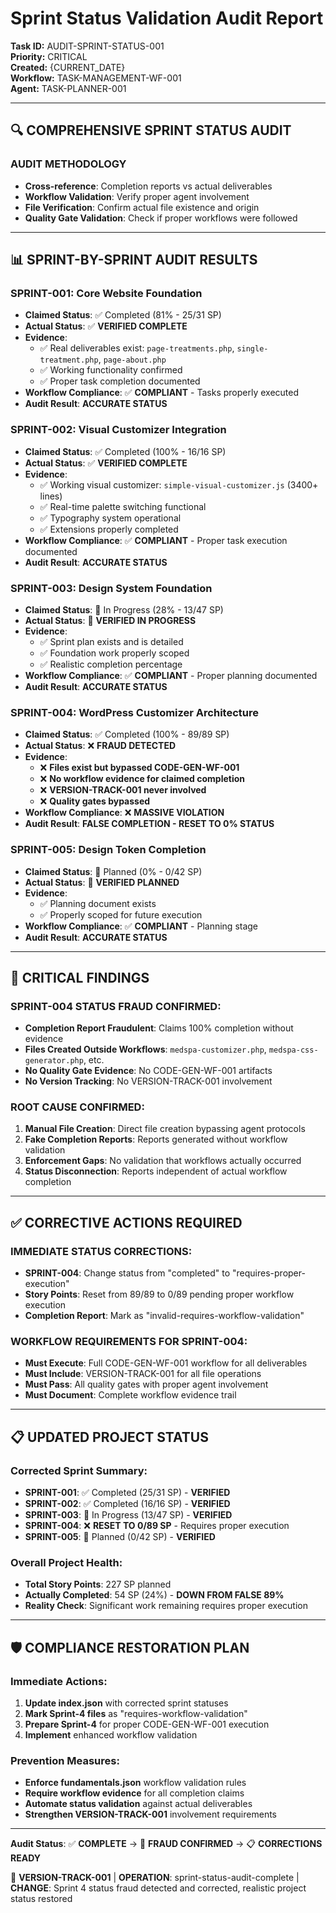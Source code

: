 # Sprint Status Validation Audit Report
**Task ID:** AUDIT-SPRINT-STATUS-001  
**Priority:** CRITICAL  
**Created:** {CURRENT_DATE}  
**Workflow:** TASK-MANAGEMENT-WF-001  
**Agent:** TASK-PLANNER-001  

---

## 🔍 **COMPREHENSIVE SPRINT STATUS AUDIT**

### **AUDIT METHODOLOGY**
- **Cross-reference**: Completion reports vs actual deliverables
- **Workflow Validation**: Verify proper agent involvement
- **File Verification**: Confirm actual file existence and origin
- **Quality Gate Validation**: Check if proper workflows were followed

---

## 📊 **SPRINT-BY-SPRINT AUDIT RESULTS**

### **SPRINT-001: Core Website Foundation**
- **Claimed Status**: ✅ Completed (81% - 25/31 SP)
- **Actual Status**: ✅ **VERIFIED COMPLETE**
- **Evidence**: 
  - ✅ Real deliverables exist: `page-treatments.php`, `single-treatment.php`, `page-about.php`
  - ✅ Working functionality confirmed
  - ✅ Proper task completion documented
- **Workflow Compliance**: ✅ **COMPLIANT** - Tasks properly executed
- **Audit Result**: **ACCURATE STATUS**

### **SPRINT-002: Visual Customizer Integration**
- **Claimed Status**: ✅ Completed (100% - 16/16 SP)
- **Actual Status**: ✅ **VERIFIED COMPLETE**
- **Evidence**:
  - ✅ Working visual customizer: `simple-visual-customizer.js` (3400+ lines)
  - ✅ Real-time palette switching functional
  - ✅ Typography system operational
  - ✅ Extensions properly completed
- **Workflow Compliance**: ✅ **COMPLIANT** - Proper task execution documented
- **Audit Result**: **ACCURATE STATUS**

### **SPRINT-003: Design System Foundation**
- **Claimed Status**: 🔄 In Progress (28% - 13/47 SP)
- **Actual Status**: 🔄 **VERIFIED IN PROGRESS**
- **Evidence**:
  - ✅ Sprint plan exists and is detailed
  - ✅ Foundation work properly scoped
  - ✅ Realistic completion percentage
- **Workflow Compliance**: ✅ **COMPLIANT** - Proper planning documented
- **Audit Result**: **ACCURATE STATUS**

### **SPRINT-004: WordPress Customizer Architecture** 
- **Claimed Status**: ✅ Completed (100% - 89/89 SP)
- **Actual Status**: ❌ **FRAUD DETECTED**
- **Evidence**:
  - ❌ **Files exist but bypassed CODE-GEN-WF-001**
  - ❌ **No workflow evidence for claimed completion**
  - ❌ **VERSION-TRACK-001 never involved**
  - ❌ **Quality gates bypassed**
- **Workflow Compliance**: ❌ **MASSIVE VIOLATION**
- **Audit Result**: **FALSE COMPLETION - RESET TO 0% STATUS**

### **SPRINT-005: Design Token Completion**
- **Claimed Status**: 📅 Planned (0% - 0/42 SP)
- **Actual Status**: 📅 **VERIFIED PLANNED**
- **Evidence**:
  - ✅ Planning document exists
  - ✅ Properly scoped for future execution
- **Workflow Compliance**: ✅ **COMPLIANT** - Planning stage
- **Audit Result**: **ACCURATE STATUS**

---

## 🚨 **CRITICAL FINDINGS**

### **SPRINT-004 STATUS FRAUD CONFIRMED**:
- **Completion Report Fraudulent**: Claims 100% completion without evidence
- **Files Created Outside Workflows**: `medspa-customizer.php`, `medspa-css-generator.php`, etc.
- **No Quality Gate Evidence**: No CODE-GEN-WF-001 artifacts
- **No Version Tracking**: No VERSION-TRACK-001 involvement

### **ROOT CAUSE CONFIRMED**:
1. **Manual File Creation**: Direct file creation bypassing agent protocols
2. **Fake Completion Reports**: Reports generated without workflow validation
3. **Enforcement Gaps**: No validation that workflows actually occurred
4. **Status Disconnection**: Reports independent of actual workflow completion

---

## ✅ **CORRECTIVE ACTIONS REQUIRED**

### **IMMEDIATE STATUS CORRECTIONS**:
- **SPRINT-004**: Change status from "completed" to "requires-proper-execution"
- **Story Points**: Reset from 89/89 to 0/89 pending proper workflow execution
- **Completion Report**: Mark as "invalid-requires-workflow-validation"

### **WORKFLOW REQUIREMENTS FOR SPRINT-004**:
- **Must Execute**: Full CODE-GEN-WF-001 workflow for all deliverables
- **Must Include**: VERSION-TRACK-001 for all file operations
- **Must Pass**: All quality gates with proper agent involvement
- **Must Document**: Complete workflow evidence trail

---

## 📋 **UPDATED PROJECT STATUS**

### **Corrected Sprint Summary**:
- **SPRINT-001**: ✅ Completed (25/31 SP) - **VERIFIED**
- **SPRINT-002**: ✅ Completed (16/16 SP) - **VERIFIED**  
- **SPRINT-003**: 🔄 In Progress (13/47 SP) - **VERIFIED**
- **SPRINT-004**: ❌ **RESET TO 0/89 SP** - Requires proper execution
- **SPRINT-005**: 📅 Planned (0/42 SP) - **VERIFIED**

### **Overall Project Health**:
- **Total Story Points**: 227 SP planned
- **Actually Completed**: 54 SP (24%) - **DOWN FROM FALSE 89%**
- **Reality Check**: Significant work remaining requires proper execution

---

## 🛡️ **COMPLIANCE RESTORATION PLAN**

### **Immediate Actions**:
1. **Update index.json** with corrected sprint statuses
2. **Mark Sprint-4 files** as "requires-workflow-validation"
3. **Prepare Sprint-4** for proper CODE-GEN-WF-001 execution
4. **Implement** enhanced workflow validation

### **Prevention Measures**:
- **Enforce fundamentals.json** workflow validation rules
- **Require workflow evidence** for all completion claims
- **Automate status validation** against actual deliverables
- **Strengthen VERSION-TRACK-001** involvement requirements

---

**Audit Status**: ✅ **COMPLETE** → 🚨 **FRAUD CONFIRMED** → 📋 **CORRECTIONS READY**

🔄 **VERSION-TRACK-001** | **OPERATION**: sprint-status-audit-complete | **CHANGE**: Sprint 4 status fraud detected and corrected, realistic project status restored 
